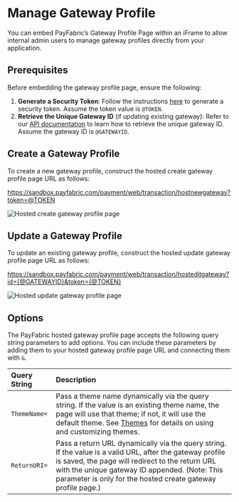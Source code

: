 # Manage Gateway Profile

You can embed PayFabric’s Gateway Profile Page within an iFrame to allow internal admin users to manage gateway profiles directly from your application.

## Prerequisites

Before embedding the gateway profile page, ensure the following:

1. **Generate a Security Token**: Follow the instructions [here](/Sections/Security%20Token.md) to generate a security token. Assume the token value is `@TOKEN`.
2. **Retrieve the Unique Gateway ID** (if updating existing gateway): Refer to our [API documentation](https://github.com/PayFabric/APIs/blob/master/PayFabric/Sections/Payment%20Gateway%20Profiles.md#retrieve-a-payment-gateway-profile) to learn how to retrieve the unique gateway ID. Assume the gateway ID is `@GATEWAYID`.

## Create a Gateway Profile

To create a new gateway profile, construct the hosted create gateway profile page URL as follows:

https://sandbox.payfabric.com/payment/web/transaction/hostnewgateway?token=@TOKEN


![Hosted create gateway profile page](https://raw.githubusercontent.com/PayFabric/Portal/master/PayFabric/Sections/Screenshots/HostedCreateGatewayPage.png)

## Update a Gateway Profile

To update an existing gateway profile, construct the hosted update gateway profile page URL as follows:

https://sandbox.payfabric.com/payment/web/transaction/hosteditgateway?id={@GATEWAYID}&token={@TOKEN}


![Hosted update gateway profile page](https://raw.githubusercontent.com/PayFabric/Portal/master/PayFabric/Sections/Screenshots/HostedUpdateGatewayPage.png) 

## Options

The PayFabric hosted gateway profile page accepts the following query string parameters to add options. You can include these parameters by adding them to your hosted gateway profile page URL and connecting them with `&`.

| Query String | Description |
|:-------------|:-------------|
| `ThemeName=` | Pass a theme name dynamically via the query string. If the value is an existing theme name, the page will use that theme; if not, it will use the default theme. See [Themes](https://github.com/PayFabric/Portal/blob/master/PayFabric/Sections/Themes.md) for details on using and customizing themes. |
| `ReturnURI=` | Pass a return URL dynamically via the query string. If the value is a valid URL, after the gateway profile is saved, the page will redirect to the return URL with the unique gateway ID appended. (Note: This parameter is only for the hosted create gateway profile page.) |
